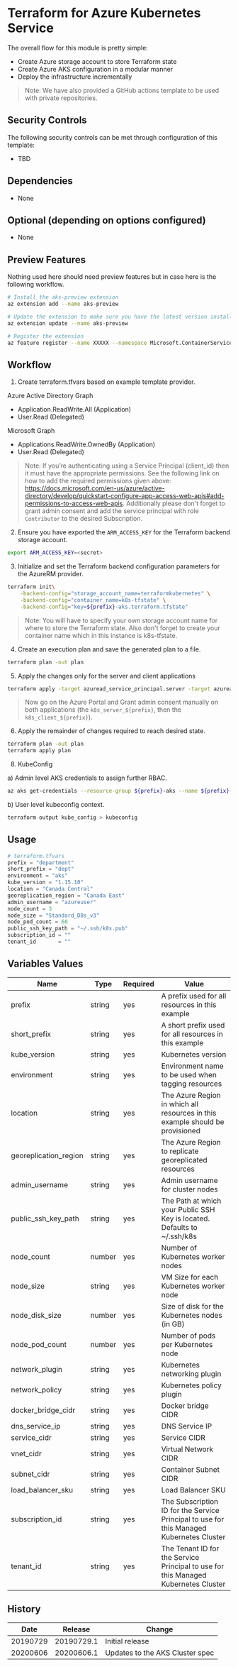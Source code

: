 # Terraform for Azure Kubernetes Service

The overall flow for this module is pretty simple:

* Create Azure storage account to store Terraform state
* Create Azure AKS configuration in a modular manner
* Deploy the infrastructure incrementally

> Note: We have also provided a GitHub actions template to be used with private repositories.

## Security Controls

The following security controls can be met through configuration of this template:

* TBD

## Dependencies

* None

## Optional (depending on options configured)

* None

## Preview Features

Nothing used here should need preview features but in case here is the following workflow.

```sh
# Install the aks-preview extension
az extension add --name aks-preview

# Update the extension to make sure you have the latest version installed
az extension update --name aks-preview

# Register the extension
az feature register --name XXXXX --namespace Microsoft.ContainerService
```

## Workflow

1. Create terraform.tfvars based on example template provider.

Azure Active Directory Graph

* Application.ReadWrite.All (Application)
* User.Read (Delegated)

Microsoft Graph

* Applications.ReadWrite.OwnedBy (Application)
* User.Read (Delegated)

> Note: If you’re authenticating using a Service Principal (client_id) then it must have the appropriate permissions. See the following link on how to add the required permissions given above: https://docs.microsoft.com/en-us/azure/active-directory/develop/quickstart-configure-app-access-web-apis#add-permissions-to-access-web-apis. Additionally please don't forget to grant admin consent and add the service principal with role `Contributor` to the desired Subscription.

2. Ensure you have exported the `ARM_ACCESS_KEY` for the Terraform backend storage account.

```sh
export ARM_ACCESS_KEY=<secret>
```

3. Initialize and set the Terraform backend configuration parameters for the AzureRM provider.

```sh
terraform init\
    -backend-config="storage_account_name=terraformkubernetes" \
    -backend-config="container_name=k8s-tfstate" \
    -backend-config="key=${prefix}-aks.terraform.tfstate"
```

> Note: You will have to specify your own storage account name for where to store the Terraform state. Also don't forget to create your container name which in this instance is k8s-tfstate.

4. Create an execution plan and save the generated plan to a file.

```sh
terraform plan -out plan
```

5. Apply the changes only for the server and client applications

```sh
terraform apply -target azuread_service_principal.server -target azuread_service_principal.client
```

> Now go on the Azure Portal and Grant admin consent manually on both applications (the `k8s_server_${prefix}`, then the `k8s_client_${prefix}`).

6. Apply the remainder of changes required to reach desired state.

```sh
terraform plan -out plan
terraform apply plan
```

8. KubeConfig

a) Admin level AKS credentials to assign further RBAC.

```sh
az aks get-credentials --resource-group ${prefix}-aks --name ${prefix}-aks --admin --overwrite-existing
```

b) User level kubeconfig context.

```sh
terraform output kube_config > kubeconfig
```

## Usage

```terraform
# terraform.tfvars
prefix = "department"
short_prefix = "dept"
environment = "aks"
kube_version = "1.15.10"
location = "Canada Central"
georeplication_region = "Canada East"
admin_username = "azureuser"
node_count = 3
node_size = "Standard_D8s_v3"
node_pod_count = 60
public_ssh_key_path = "~/.ssh/k8s.pub"
subscription_id = ""
tenant_id       = ""
```

## Variables Values

| Name                  | Type   | Required | Value                                                                                    |
| --------------------- | ------ | -------- | ---------------------------------------------------------------------------------------- |
| prefix                | string | yes      | A prefix used for all resources in this example                                          |
| short_prefix          | string | yes      | A short prefix used for all resources in this example                                    |
| kube_version          | string | yes      | Kubernetes version                                                                       |
| environment           | string | yes      | Environment name to be used when tagging resources                                       |
| location              | string | yes      | The Azure Region in which all resources in this example should be provisioned            |
| georeplication_region | string | yes      | The Azure Region to replicate georeplicated resources                                    |
| admin_username        | string | yes      | Admin username for cluster nodes                                                        |
| public_ssh_key_path   | string | yes      | The Path at which your Public SSH Key is located. Defaults to ~/.ssh/k8s                 |
| node_count            | number | yes      | Number of Kubernetes worker nodes                                                        |
| node_size             | string | yes      | VM Size for each Kubernetes worker node                                                  |
| node_disk_size        | number | yes      | Size of disk for the Kubernetes nodes (in GB)                                            |
| node_pod_count        | number | yes      | Number of pods per Kubernetes node                                                       |
| network_plugin        | string | yes      | Kubernetes networking plugin                                                             |
| network_policy        | string | yes      | Kubernetes policy plugin                                                                 |
| docker_bridge_cidr    | string | yes      | Docker bridge CIDR                                                                       |
| dns_service_ip        | string | yes      | DNS Service IP                                                                           |
| service_cidr          | string | yes      | Service CIDR                                                                             |
| vnet_cidr             | string | yes      | Virtual Network CIDR                                                                     |
| subnet_cidr           | string | yes      | Container Subnet CIDR                                                                    |
| load_balancer_sku     | string | yes      | Load Balancer SKU                                                                        |
| subscription_id       | string | yes      | The Subscription ID for the Service Principal to use for this Managed Kubernetes Cluster |
| tenant_id             | string | yes      | The Tenant ID for the Service Principal to use for this Managed Kubernetes Cluster       |

## History

| Date     | Release    | Change                                                     |
| -------- | ---------- | ---------------------------------------------------------- |
| 20190729 | 20190729.1 | Initial release                                            |
| 20200606 | 20200606.1 | Updates to the AKS Cluster spec                            |
